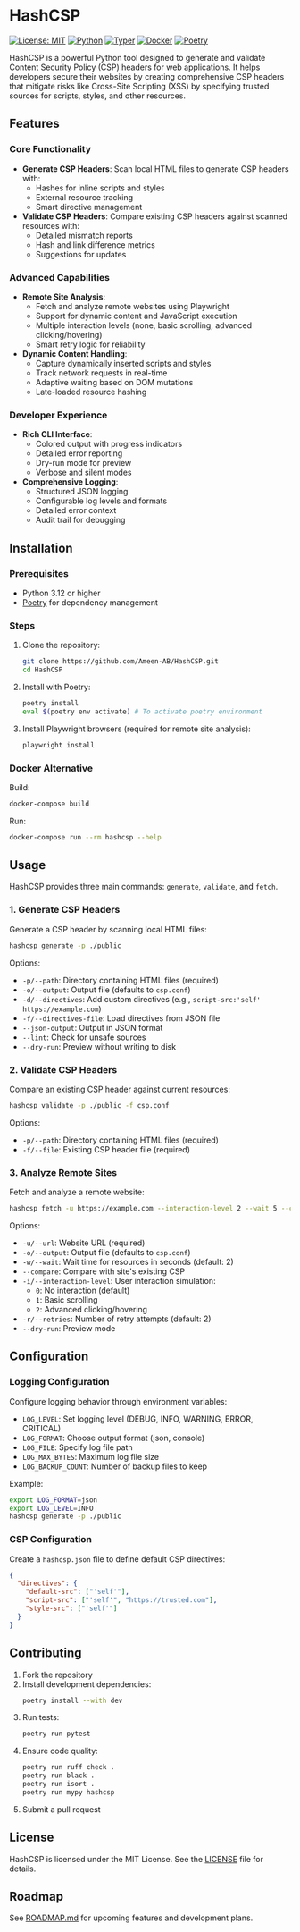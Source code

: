 # HashCSP

[![License: MIT](https://img.shields.io/badge/License-MIT-yellow)](https://github.com/Ameen-AB/HashCSP/blob/main/LICENSE)
[![Python](https://img.shields.io/badge/Python-3.12-blue)](https://www.python.org/downloads/release/python-3120/)
[![Typer](https://img.shields.io/badge/Made%20with-Typer-04AA6D?logo=python)](https://typer.tiangolo.com/)
[![Docker](https://img.shields.io/badge/Docker-2496ED?logo=docker&logoColor=fff)](https://github.com/Ameen-AB/HashCSP/blob/main/Dockerfile)
[![Poetry](https://img.shields.io/endpoint?url=https://python-poetry.org/badge/v0.json)](https://python-poetry.org/)

HashCSP is a powerful Python tool designed to generate and validate Content Security Policy (CSP) headers for web applications. It helps developers secure their websites by creating comprehensive CSP headers that mitigate risks like Cross-Site Scripting (XSS) by specifying trusted sources for scripts, styles, and other resources.

## Features

### Core Functionality
- **Generate CSP Headers**: Scan local HTML files to generate CSP headers with:
  - Hashes for inline scripts and styles
  - External resource tracking
  - Smart directive management
- **Validate CSP Headers**: Compare existing CSP headers against scanned resources with:
  - Detailed mismatch reports
  - Hash and link difference metrics
  - Suggestions for updates

### Advanced Capabilities
- **Remote Site Analysis**:
  - Fetch and analyze remote websites using Playwright
  - Support for dynamic content and JavaScript execution
  - Multiple interaction levels (none, basic scrolling, advanced clicking/hovering)
  - Smart retry logic for reliability
- **Dynamic Content Handling**:
  - Capture dynamically inserted scripts and styles
  - Track network requests in real-time
  - Adaptive waiting based on DOM mutations
  - Late-loaded resource hashing

### Developer Experience
- **Rich CLI Interface**:
  - Colored output with progress indicators
  - Detailed error reporting
  - Dry-run mode for preview
  - Verbose and silent modes
- **Comprehensive Logging**:
  - Structured JSON logging
  - Configurable log levels and formats
  - Detailed error context
  - Audit trail for debugging

## Installation

### Prerequisites
- Python 3.12 or higher
- [Poetry](https://python-poetry.org/) for dependency management

### Steps

1. Clone the repository:
   ```bash
   git clone https://github.com/Ameen-AB/HashCSP.git
   cd HashCSP
   ```

2. Install with Poetry:
   ```bash
   poetry install
   eval $(poetry env activate) # To activate poetry environment
   ```

3. Install Playwright browsers (required for remote site analysis):
   ```bash
   playwright install
   ```

### Docker Alternative

Build:
```bash
docker-compose build
```

Run:
```bash
docker-compose run --rm hashcsp --help
```

## Usage

HashCSP provides three main commands: `generate`, `validate`, and `fetch`.

### 1. Generate CSP Headers

Generate a CSP header by scanning local HTML files:

```bash
hashcsp generate -p ./public
```

Options:
- `-p/--path`: Directory containing HTML files (required)
- `-o/--output`: Output file (defaults to `csp.conf`)
- `-d/--directives`: Add custom directives (e.g., `script-src:'self' https://example.com`)
- `-f/--directives-file`: Load directives from JSON file
- `--json-output`: Output in JSON format
- `--lint`: Check for unsafe sources
- `--dry-run`: Preview without writing to disk

### 2. Validate CSP Headers

Compare an existing CSP header against current resources:

```bash
hashcsp validate -p ./public -f csp.conf
```

Options:
- `-p/--path`: Directory containing HTML files (required)
- `-f/--file`: Existing CSP header file (required)

### 3. Analyze Remote Sites

Fetch and analyze a remote website:

```bash
hashcsp fetch -u https://example.com --interaction-level 2 --wait 5 --compare
```

Options:
- `-u/--url`: Website URL (required)
- `-o/--output`: Output file (defaults to `csp.conf`)
- `-w/--wait`: Wait time for resources in seconds (default: 2)
- `--compare`: Compare with site's existing CSP
- `-i/--interaction-level`: User interaction simulation:
  - `0`: No interaction (default)
  - `1`: Basic scrolling
  - `2`: Advanced clicking/hovering
- `-r/--retries`: Number of retry attempts (default: 2)
- `--dry-run`: Preview mode

## Configuration

### Logging Configuration

Configure logging behavior through environment variables:
- `LOG_LEVEL`: Set logging level (DEBUG, INFO, WARNING, ERROR, CRITICAL)
- `LOG_FORMAT`: Choose output format (json, console)
- `LOG_FILE`: Specify log file path
- `LOG_MAX_BYTES`: Maximum log file size
- `LOG_BACKUP_COUNT`: Number of backup files to keep

Example:
```bash
export LOG_FORMAT=json
export LOG_LEVEL=INFO
hashcsp generate -p ./public
```

### CSP Configuration

Create a `hashcsp.json` file to define default CSP directives:

```json
{
  "directives": {
    "default-src": ["'self'"],
    "script-src": ["'self'", "https://trusted.com"],
    "style-src": ["'self'"]
  }
}
```

## Contributing

1. Fork the repository
2. Install development dependencies:
   ```bash
   poetry install --with dev
   ```
3. Run tests:
   ```bash
   poetry run pytest
   ```
4. Ensure code quality:
   ```bash
   poetry run ruff check .
   poetry run black .
   poetry run isort .
   poetry run mypy hashcsp
   ```
5. Submit a pull request

## License

HashCSP is licensed under the MIT License. See the [LICENSE](LICENSE) file for details.

## Roadmap

See [ROADMAP.md](./ROADMAP.md) for upcoming features and development plans.
